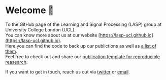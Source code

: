 # Welcome 👋 
To the GitHub page of the Learning and Signal Processing (LASP) group at University College London (UCL).    
You can know more about us at our website [https://lasp-ucl.github.io](https://lasp-ucl.github.io).  
Here you can find the code to back up our publictions as well as [a list of them](https://github.com/LASP-UCL/Research-projects-archive).   
Feel free to check out and share our [publication template for reproducible reasearch](https://github.com/LASP-UCL/Research-project-template).

If you want to get in touch, reach us out via [twitter](https://twitter.com/UCL_LASP) or [email](mailto:lasp@live.ucl.ac.uk).
